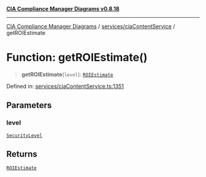 [**CIA Compliance Manager Diagrams v0.8.18**](../../../README.md)

***

[CIA Compliance Manager Diagrams](../../../modules.md) / [services/ciaContentService](../README.md) / getROIEstimate

# Function: getROIEstimate()

> **getROIEstimate**(`level`): [`ROIEstimate`](../../../types/interfaces/ROIEstimate.md)

Defined in: [services/ciaContentService.ts:1351](https://github.com/Hack23/cia-compliance-manager/blob/509f2f6138f4e24aa7fe1ae9432ec1ccefbe5f32/src/services/ciaContentService.ts#L1351)

## Parameters

### level

[`SecurityLevel`](../../../types/cia/type-aliases/SecurityLevel.md)

## Returns

[`ROIEstimate`](../../../types/interfaces/ROIEstimate.md)
